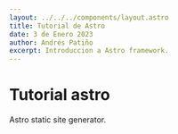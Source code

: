 ```yaml
---
layout: ../../../components/layout.astro
title: Tutorial de Astro
date: 3 de Enero 2023
author: Andrés Patiño
excerpt: Introduccion a Astro framework.
---
```


# Tutorial astro
Astro static site generator.